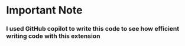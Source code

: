 # Important Note

### I used GitHub copilot to write this code to see how efficient writing code with this extension
